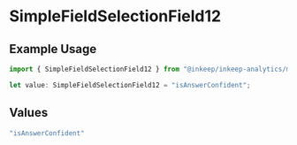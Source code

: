 # SimpleFieldSelectionField12

## Example Usage

```typescript
import { SimpleFieldSelectionField12 } from "@inkeep/inkeep-analytics/models/components";

let value: SimpleFieldSelectionField12 = "isAnswerConfident";
```

## Values

```typescript
"isAnswerConfident"
```